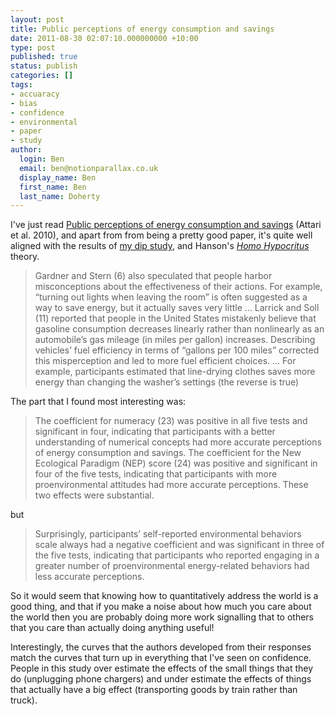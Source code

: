 ```yaml
---
layout: post
title: Public perceptions of energy consumption and savings
date: 2011-08-30 02:07:10.000000000 +10:00
type: post
published: true
status: publish
categories: []
tags:
- accuaracy
- bias
- confidence
- environmental
- paper
- study
author:
  login: Ben
  email: ben@notionparallax.co.uk
  display_name: Ben
  first_name: Ben
  last_name: Doherty
---
```

<p>I've just read <a href="http://www.notionparallax.co.uk/wordpress/wp-content/uploads/2011/08/Attari-et-al.-2010-Public-perceptions-of-energy-consumption-and-savings.pdf">Public perceptions of energy consumption and savings</a> (Attari et al. 2010), and apart from from being a pretty good paper, it's quite well aligned with the results of <a title="Major study – for those with a lot of patience" href="http://www.notionparallax.co.uk/wordpress/index.php/2011/01/major-study-for-those-with-a-lot-of-patience/">my dip study</a>, and Hanson's <a href="http://www.overcomingbias.com/2010/03/homo-hipocritus.html"><em>Homo Hypocritus</em></a> theory.</p>
<blockquote><p>Gardner and Stern (6) also speculated that people harbor misconceptions about the effectiveness of their actions. For example, “turning out lights when leaving the room” is often suggested as a way to save energy, but it actually saves very little … Larrick and Soll (11) reported that people in the United States mistakenly believe that gasoline consumption decreases linearly rather than nonlinearly as an automobile’s gas mileage (in miles per gallon) increases. Describing vehicles’ fuel efficiency in terms of “gallons per 100 miles” corrected this misperception and led to more fuel efficient choices. … For example, participants estimated that line-drying clothes saves more energy than changing the washer’s settings (the reverse is true)</p></blockquote>
<p>The part that I found most interesting was:</p>
<blockquote><p>The coefficient for numeracy (23) was positive in all five tests and significant in four, indicating that participants with a better understanding of numerical concepts had more accurate perceptions of energy consumption and savings. The coefficient for the New Ecological Paradigm (NEP) score (24) was positive and significant in four of the five tests, indicating that participants with more proenvironmental attitudes had more accurate perceptions. These two effects were substantial.</p></blockquote>
<p>but</p>
<blockquote><p>Surprisingly, participants’ self-reported environmental behaviors scale always had a negative coefficient and was significant in three of the five tests, indicating that participants who reported engaging in a greater number of proenvironmental energy-related behaviors had less accurate perceptions.</p></blockquote>
<p>So it would seem that knowing how to quantitatively address the world is a good thing, and that if you make a noise about how much you care about the world then you are probably doing more work signalling that to others that you care than actually doing anything useful!</p>
<p>Interestingly, the curves that the authors developed from their responses match the curves that turn up in everything that I've seen on confidence. People in this study over estimate the effects of the small things that they do (unplugging phone chargers) and under estimate the effects of things that actually have a big effect (transporting goods by train rather than truck).</p>
